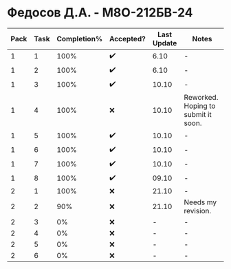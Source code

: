 # Федосов Д.А. - М8О-212БВ-24

| Pack | Task | Completion% | Accepted? | Last Update | Notes |
|---|---|---|---|---|---|
| 1 | 1 | 100% | ✔️ | 6.10 | - |
| 1 | 2 | 100% | ✔️ | 6.10 | - |
| 1 | 3 | 100% | ✔️ | 10.10 | - |
| 1 | 4 | 100% | ❌ | 10.10 | Reworked. Hoping to submit it soon. |
| 1 | 5 | 100% | ✔️ | 10.10 | - |
| 1 | 6 | 100% | ✔️ | 10.10 | - |
| 1 | 7 | 100% | ✔️ | 10.10 | - |
| 1 | 8 | 100% | ✔️ | 09.10 | - |
| 2 | 1 | 100% | ❌ | 21.10 | - |
| 2 | 2 | 90% | ❌ | 21.10 | Needs my revision. |
| 2 | 3 | 0% | ❌ | - | - |
| 2 | 4 | 0% | ❌ | - | - |
| 2 | 5 | 0% | ❌ | - | - |
| 2 | 6 | 0% | ❌ | - | - |